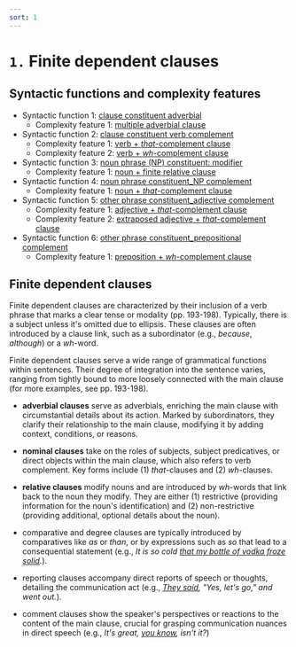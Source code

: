 ```yaml
---
sort: 1
---
```


# `1.` Finite dependent clauses

## Syntactic functions and complexity features

- Syntactic function 1: [clause constituent adverbial](1_Syntactic%20function1.html#1-1-clause-constituent-adverbial)
    - Complexity feature 1: [multiple adverbial clause](1_Syntactic%20function1.html#1-1-1-multiple-adverbial-clause)
- Syntactic function 2: [clause constituent verb complement](2_Syntactic%20function2.html#1-2-clause-constituent-verb-complement)
    - Complexity feature 1: [verb + *that*-complement clause](2_Syntactic%20function2.html#1-2-1-verb--that-complement-clause)
    - Complexity feature 2: [verb + *wh*-complement clause](2_Syntactic%20function2.html#1-2-2-verb--wh-complement-clause)
- Syntactic function 3: [noun phrase (NP) constituent: modifier](3_Syntactic%20function3.html#1-3-noun-phrase-constituent-modifier)
    - Complexity feature 1: [noun + finite relative clause](3_Syntactic%20function3.html#1-3-1-noun--finite-relative-clause)
- Syntactic function 4: [noun phrase constituent_NP complement](4_Syntactic%20function4.html#1-4-noun-phrase-constituent-complement)
    - Complexity feature 1: [noun + *that*-complement clause](4_Syntactic%20function4.html#1-4-1-noun--that-complement-clause)
- Syntactic function 5: [other phrase constituent_adjective complement](5_Syntactic%20function5.html#1-5-other-phrase-constituent_adjective-complement)
    - Complexity feature 1: [adjective + *that*-complement clause](5_Syntactic%20function5.html#1-5-1-adjective--that-complement-clause)
    - Complexity feature 2: [extraposed adjective + *that*-complement clause](5_Syntactic%20function5.html#1-5-2-extraposed-adjective--that-complement-clause)
- Syntactic function 6: [other phrase constituent_prepositional complement](6_Syntactic%20function6.html#1-6-other-phrase-constituent_preposition-complement)
    - Complexity feature 1: [preposition + *wh*-complement clause](6_Syntactic%20function6.html#1-6-1-preposition--wh-complement-clause)

## Finite dependent clauses

Finite dependent clauses are characterized by their inclusion of a verb phrase that marks a clear tense or modality (pp. 193-198). Typically, there is a subject unless it's omitted due to ellipsis. These clauses are often introduced by a clause link, such as a subordinator (e.g., *because*, *although*) or a *wh*-word.

Finite dependent clauses serve a wide range of grammatical functions within sentences. Their degree of integration into the sentence varies, ranging from tightly bound to more loosely connected with the main clause (for more examples, see pp. 193-198).

- **adverbial clauses** serve as adverbials, enriching the main clause with circumstantial details about its action. Marked by subordinators, they clarify their relationship to the main clause, modifying it by adding context, conditions, or reasons.

- **nominal clauses** take on the roles of subjects, subject predicatives, or direct objects within the main clause, which also refers to verb complement. Key forms include (1) *that*-clauses and (2) *wh*-clauses.

- **relative clauses** modify nouns and are introduced by *wh*-words that link back to the noun they modify. They are either (1) restrictive (providing information for the noun's identification) and (2) non-restrictive (providing additional, optional details about the noun).

- comparative and degree clauses are typically introduced by comparatives like *as* or *than*, or by expressions such as *so* that lead to a consequential statement (e.g., *It is so cold <ins>that my bottle of vodka froze solid</ins>.*).

- reporting clauses accompany direct reports of speech or thoughts, detailing the communication act (e.g., *<ins>They said</ins>, "Yes, let's go," and went out.*).

- comment clauses show the speaker's perspectives or reactions to the content of the main clause, crucial for grasping communication nuances in direct speech (e.g., *It's great, <ins>you know</ins>, isn't it?*)